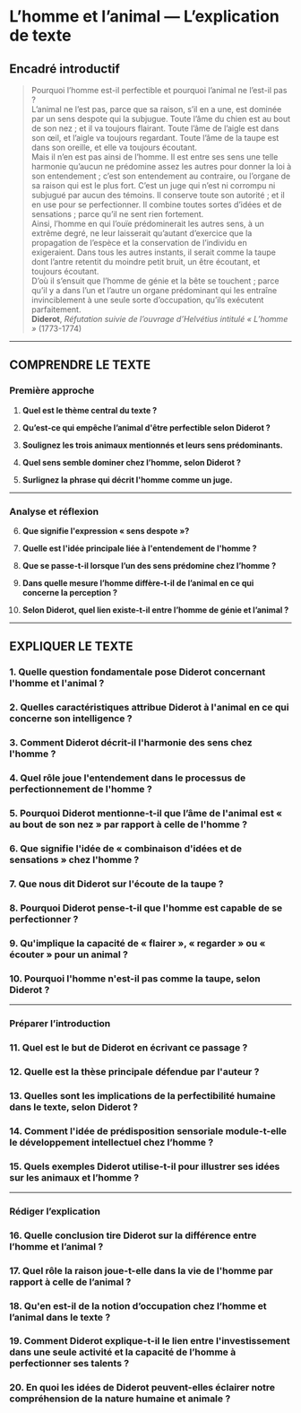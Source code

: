 # L’homme et l’animal — L’explication de texte

## Encadré introductif
> Pourquoi l’homme est-il perfectible et pourquoi l’animal ne l’est-il pas ? <br>L’animal ne l’est pas, parce que sa raison, s’il en a une, est dominée par un sens despote qui la subjugue. Toute l’âme du chien est au bout de son nez ; et il va toujours flairant. Toute l’âme de l’aigle est dans son œil, et l’aigle va toujours regardant. Toute l’âme de la taupe est dans son oreille, et elle va toujours écoutant.<br>Mais il n’en est pas ainsi de l’homme. Il est entre ses sens une telle harmonie qu’aucun ne prédomine assez les autres pour donner la loi à son entendement ; c’est son entendement au contraire, ou l’organe de sa raison qui est le plus fort. C’est un juge qui n’est ni corrompu ni subjugué par aucun des témoins. Il conserve toute son autorité ; et il en use pour se perfectionner. Il combine toutes sortes d’idées et de sensations ; parce qu’il ne sent rien fortement.<br>Ainsi, l’homme en qui l’ouïe prédominerait les autres sens, à un extrême degré, ne leur laisserait qu’autant d’exercice que la propagation de l’espèce et la conservation de l’individu en exigeraient. Dans tous les autres instants, il serait comme la taupe dont l’antre retentit du moindre petit bruit, un être écoutant, et toujours écoutant.<br>D’où il s’ensuit que l’homme de génie et la bête se touchent ; parce qu’il y a dans l’un et l’autre un organe prédominant qui les entraîne invinciblement à une seule sorte d’occupation, qu’ils exécutent parfaitement.<br><b>Diderot</b>, <i>Réfutation suivie de l’ouvrage d’Helvétius intitulé « L’homme »</i> (1773-1774)

---

## COMPRENDRE LE TEXTE

### Première approche

1. **Quel est le thème central du texte ?**

2. **Qu’est-ce qui empêche l’animal d'être perfectible selon Diderot ?**

3. **Soulignez les trois animaux mentionnés et leurs sens prédominants.**  

4. **Quel sens semble dominer chez l’homme, selon Diderot ?**

5. **Surlignez la phrase qui décrit l'homme comme un juge.**

---

### Analyse et réflexion

6. **Que signifie l'expression « sens despote »?**

7. **Quelle est l'idée principale liée à l'entendement de l'homme ?**

8. **Que se passe-t-il lorsque l’un des sens prédomine chez l’homme ?**

9. **Dans quelle mesure l’homme diffère-t-il de l’animal en ce qui concerne la perception ?**

10. **Selon Diderot, quel lien existe-t-il entre l’homme de génie et l’animal ?**

---

## EXPLIQUER LE TEXTE

### 1. Quelle question fondamentale pose Diderot concernant l'homme et l'animal ?

### 2. Quelles caractéristiques attribue Diderot à l'animal en ce qui concerne son intelligence ?

### 3. Comment Diderot décrit-il l'harmonie des sens chez l'homme ? 

### 4. Quel rôle joue l'entendement dans le processus de perfectionnement de l'homme ?

### 5. Pourquoi Diderot mentionne-t-il que l’âme de l'animal est « au bout de son nez » par rapport à celle de l'homme ?

### 6. Que signifie l'idée de « combinaison d'idées et de sensations » chez l'homme ?

### 7. Que nous dit Diderot sur l'écoute de la taupe ? 

### 8. Pourquoi Diderot pense-t-il que l'homme est capable de se perfectionner ?

### 9. Qu'implique la capacité de « flairer », « regarder » ou « écouter » pour un animal ?

### 10. Pourquoi l'homme n'est-il pas comme la taupe, selon Diderot ?

---

### Préparer l’introduction

### 11. Quel est le but de Diderot en écrivant ce passage ?

### 12. Quelle est la thèse principale défendue par l'auteur ?

### 13. Quelles sont les implications de la perfectibilité humaine dans le texte, selon Diderot ?

### 14. Comment l'idée de prédisposition sensoriale module-t-elle le développement intellectuel chez l’homme ?

### 15. Quels exemples Diderot utilise-t-il pour illustrer ses idées sur les animaux et l’homme ?

---

### Rédiger l’explication

### 16. Quelle conclusion tire Diderot sur la différence entre l’homme et l’animal ?

### 17. Quel rôle la raison joue-t-elle dans la vie de l'homme par rapport à celle de l’animal ?

### 18. Qu'en est-il de la notion d’occupation chez l’homme et l’animal dans le texte ?

### 19. Comment Diderot explique-t-il le lien entre l'investissement dans une seule activité et la capacité de l’homme à perfectionner ses talents ?

### 20. En quoi les idées de Diderot peuvent-elles éclairer notre compréhension de la nature humaine et animale ?